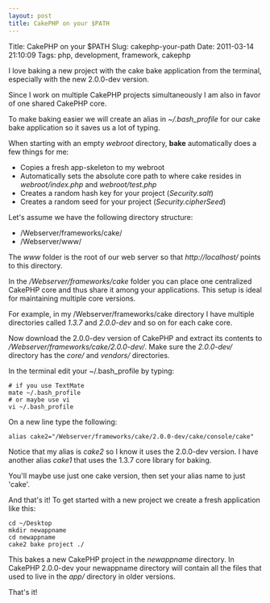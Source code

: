```yaml
---
layout: post
title: CakePHP on your $PATH
---
```


Title:          CakePHP on your $PATH
Slug:           cakephp-your-path
Date:           2011-03-14 21:10:09
Tags:           php, development, framework, cakephp

I love baking a new project with the cake bake application from the terminal, especially with the new 2.0.0-dev version. 

Since I work on multiple CakePHP projects simultaneously I am also in favor of one shared CakePHP core.

To make baking easier we will create an alias in *~/.bash_profile* for our cake bake application so it saves us a lot of typing.
<!--more-->
When starting with an empty *webroot* directory, **bake** automatically does a few things for me:

- Copies a fresh app-skeleton to my webroot
- Automatically sets the absolute core path to where cake resides in *webroot/index.php* and *webroot/test.php*
- Creates a random hash key for your project (*Security.salt*)
- Creates a random seed for your project (*Security.cipherSeed*)


Let's assume we have the following directory structure:

- /Webserver/frameworks/cake/
- /Webserver/www/


The *www* folder is the root of our web server so that *http://localhost/* points to this directory.

In the */Webserver/frameworks/cake* folder you can place one centralized CakePHP core and thus share it among your applications. This setup is ideal for maintaining multiple core versions.

For example, in my /Webserver/frameworks/cake directory I have multiple directories called *1.3.7* and *2.0.0-dev* and so on for each cake core.

Now download the 2.0.0-dev version of CakePHP and extract its contents to */Webserver/frameworks/cake/2.0.0-dev/*. Make sure the *2.0.0-dev/* directory has the *core/* and *vendors/* directories. 

In the terminal edit your ~/.bash_profile by typing:

	# if you use TextMate
	mate ~/.bash_profile
	# or maybe use vi
	vi ~/.bash_profile

On a new line type the following:

	alias cake2="/Webserver/frameworks/cake/2.0.0-dev/cake/console/cake"
	
Notice that my alias is *cake2* so I know it uses the 2.0.0-dev version. I have another alias *cake1* that uses the 1.3.7 core library for baking.

You'll maybe use just one cake version, then set your alias name to just 'cake'.

And that's it!
To get started with a new project we create a fresh application like this:

	cd ~/Desktop
	mkdir newappname
	cd newappname
	cake2 bake project ./

This bakes a new CakePHP project in the *newappname* directory. In CakePHP 2.0.0-dev your newappname directory will contain all the files that used to live in the *app/* directory in older versions.

That's it!
